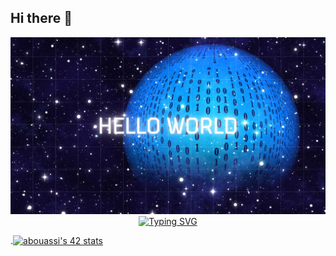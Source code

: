 ## Hi there 👋

  <div align="center" > <img width="1000px" alt="Hello World" src="https://github.com/orcaprog/orcaprog/blob/main/Blue%20Textured%20Space%20Landscape%20Hello%20World%20Desktop%20Wallpaper.png"></div>

<div align="center">
    <a href="https://git.io/typing-svg"><img src="https://readme-typing-svg.demolab.com?font=Titan+One&pause=1000&color=09A2F7&random=false&lines=Hi+there+%F0%9F%91%8B;I'm+Ayoub;Software+Engineer+Student;Aspiring+Full+Stack+Developer;Orca+Lover+%3A)" alt="Typing SVG" /></a>
</div>
  

.[![abouassi's 42 stats](https://badge.mediaplus.ma/binary/abouassi)](https://github.com/oakoudad/badge42)
   



<!--
**orcaprog/orcaprog** is a ✨ _special_ ✨ repository because its `README.md` (this file) appears on your GitHub profile.

Here are some ideas to get you started:

- 🔭 I’m currently working on ...
- 🌱 I’m currently learning ...
- 👯 I’m looking to collaborate on ...
- 🤔 I’m looking for help with ...
- 💬 Ask me about ...
- 📫 How to reach me: ...
- 😄 Pronouns: ...
- ⚡ Fun fact: ...
-->
